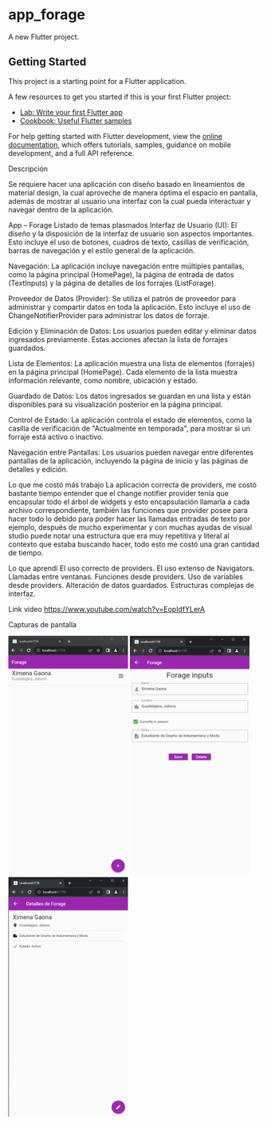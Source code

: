 # app_forage

A new Flutter project.

## Getting Started

This project is a starting point for a Flutter application.

A few resources to get you started if this is your first Flutter project:

- [Lab: Write your first Flutter app](https://docs.flutter.dev/get-started/codelab)
- [Cookbook: Useful Flutter samples](https://docs.flutter.dev/cookbook)

For help getting started with Flutter development, view the
[online documentation](https://docs.flutter.dev/), which offers tutorials,
samples, guidance on mobile development, and a full API reference.

<!-- Entrega -->

Descripción

Se requiere hacer una aplicación con diseño basado en lineamientos de material design, la cual aproveche de manera óptima el espacio en pantalla, además de mostrar al usuario una interfaz con la cual pueda interactuar y navegar dentro de la aplicación.

App – Forage
Listado de temas plasmados
Interfaz de Usuario (UI): El diseño y la disposición de la interfaz de usuario son aspectos importantes. Esto incluye el uso de botones, cuadros de texto, casillas de verificación, barras de navegación y el estilo general de la aplicación.

Navegación: La aplicación incluye navegación entre múltiples pantallas, como la página principal (HomePage), la página de entrada de datos (TextInputs) y la página de detalles de los forrajes (ListForage).

Proveedor de Datos (Provider): Se utiliza el patrón de proveedor para administrar y compartir datos en toda la aplicación. Esto incluye el uso de ChangeNotifierProvider para administrar los datos de forraje.

Edición y Eliminación de Datos: Los usuarios pueden editar y eliminar datos ingresados previamente. Estas acciones afectan la lista de forrajes guardados.

Lista de Elementos: La aplicación muestra una lista de elementos (forrajes) en la página principal (HomePage). Cada elemento de la lista muestra información relevante, como nombre, ubicación y estado.

Guardado de Datos: Los datos ingresados se guardan en una lista y están disponibles para su visualización posterior en la página principal.

Control de Estado: La aplicación controla el estado de elementos, como la casilla de verificación de "Actualmente en temporada", para mostrar si un forraje está activo o inactivo.

Navegación entre Pantallas: Los usuarios pueden navegar entre diferentes pantallas de la aplicación, incluyendo la página de inicio y las páginas de detalles y edición.

Lo que me costó más trabajo
	La aplicación correcta de providers, me costó bastante tiempo entender que el change notifier provider tenía que encapsular todo el árbol de widgets y esto encapsulación llamarla a cada archivo correspondiente, también las funciones que provider posee para hacer todo lo debido para poder hacer las llamadas entradas de texto por ejemplo, después de mucho experimentar y con muchas ayudas de visual studio puede notar una estructura que era muy repetitiva y literal al contexto que estaba buscando hacer, todo esto me costó una gran cantidad de tiempo.

Lo que aprendí
El uso correcto de providers.
El uso extenso de Navigators.
Llamadas entre ventanas.
Funciones desde providers.
Uso de variables desde providers.
Alteración de datos guardados.
Estructuras complejas de interfaz.

Link video
https://www.youtube.com/watch?v=EopldfYLerA

Capturas de pantalla

<img src="entrega/home_page.png" width="240" height="480"/>
<img src="entrega/inputs_page.png" width="240" height="480"/>
<img src="entrega/details_page.png" width="240" height="480"/>